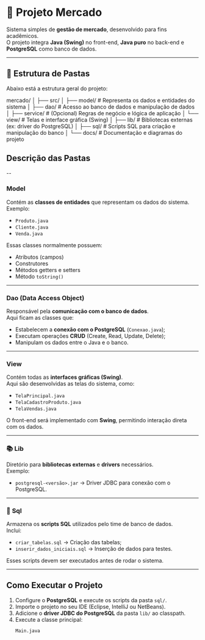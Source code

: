 # 🏪 Projeto Mercado

Sistema simples de **gestão de mercado**, desenvolvido para fins acadêmicos.  
O projeto integra **Java (Swing)** no front-end, **Java puro** no back-end e **PostgreSQL** como banco de dados.

---

## 📁 Estrutura de Pastas

Abaixo está a estrutura geral do projeto:

mercado/
│
├── src/
│ ├── model/ # Representa os dados e entidades do sistema
│ ├── dao/ # Acesso ao banco de dados e manipulação de dados
│ ├── service/ # (Opcional) Regras de negócio e lógica de aplicação
│ └── view/ # Telas e interface gráfica (Swing)
│
├── lib/ # Bibliotecas externas (ex: driver do PostgreSQL)
│
├── sql/ # Scripts SQL para criação e manipulação do banco
│
└── docs/ # Documentação e diagramas do projeto


## Descrição das Pastas

--

### **Model**
Contém as **classes de entidades** que representam os dados do sistema.  
Exemplo:  
- `Produto.java`  
- `Cliente.java`  
- `Venda.java`  

Essas classes normalmente possuem:
- Atributos (campos)
- Construtores
- Métodos getters e setters
- Método `toString()`

---

### **Dao (Data Access Object)**
Responsável pela **comunicação com o banco de dados**.  
Aqui ficam as classes que:

- Estabelecem a **conexão com o PostgreSQL** (`Conexao.java`);
- Executam operações **CRUD** (Create, Read, Update, Delete);
- Manipulam os dados entre o Java e o banco.

---

### **View**
Contém todas as **interfaces gráficas (Swing)**.  
Aqui são desenvolvidas as telas do sistema, como:

- `TelaPrincipal.java`  
- `TelaCadastroProduto.java`  
- `TelaVendas.java`  

O front-end será implementado com **Swing**, permitindo interação direta com os dados.

---

### 📚 **Lib**
Diretório para **bibliotecas externas** e **drivers** necessários.  
Exemplo:  

- `postgresql-<versão>.jar` → Driver JDBC para conexão com o PostgreSQL.

---

### 🧾 **Sql**
Armazena os **scripts SQL** utilizados pelo time de banco de dados.  
Inclui:

- `criar_tabelas.sql` → Criação das tabelas;  
- `inserir_dados_iniciais.sql` → Inserção de dados para testes.

Esses scripts devem ser executados antes de rodar o sistema.

---

## Como Executar o Projeto

1. Configure o **PostgreSQL** e execute os scripts da pasta `sql/`.
2. Importe o projeto no seu IDE (Eclipse, IntelliJ ou NetBeans).
3. Adicione o **driver JDBC do PostgreSQL** da pasta `lib/` ao classpath.
4. Execute a classe principal:  
   ```bash
   Main.java
